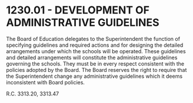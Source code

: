 1230.01 - DEVELOPMENT OF ADMINISTRATIVE GUIDELINES
==================================================

The Board of Education delegates to the Superintendent the function of
specifying guidelines and required actions and for designing the
detailed arrangements under which the schools will be operated. These
guidelines and detailed arrangements will constitute the administrative
guidelines governing the schools. They must be in every respect
consistent with the policies adopted by the Board. The Board reserves
the right to require that the Superintendent change any administrative
guidelines which it deems inconsistent with Board policies.

R.C. 3313.20, 3313.47

